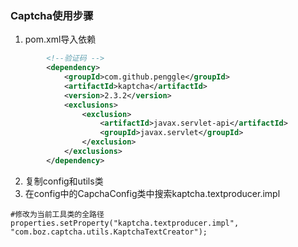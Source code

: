 ### Captcha使用步骤
1. pom.xml导入依赖
```xml
        <!--验证码 -->
        <dependency>
            <groupId>com.github.penggle</groupId>
            <artifactId>kaptcha</artifactId>
            <version>2.3.2</version>
            <exclusions>
                <exclusion>
                    <artifactId>javax.servlet-api</artifactId>
                    <groupId>javax.servlet</groupId>
                </exclusion>
            </exclusions>
        </dependency>
```
2. 复制config和utils类
3. 在config中的CapchaConfig类中搜索kaptcha.textproducer.impl
```
#修改为当前工具类的全路径
properties.setProperty("kaptcha.textproducer.impl", "com.boz.captcha.utils.KaptchaTextCreator");
```